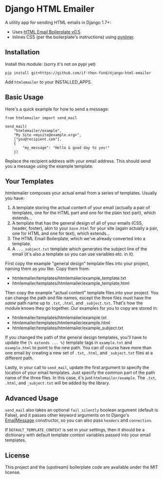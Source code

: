 Django HTML Emailer
===================

A utility app for sending HTML emails in Django 1.7+:

* Uses [HTML Email Boilerplate v0.5](http://htmlemailboilerplate.com/)
* Inlines CSS (per the boilerplate's instructions) using [pynliner](https://pythonhosted.org/pynliner/).

Installation
------------

Install this module: (sorry it's not on pypi yet)

	pip install git+https://github.com/if-then-fund/django-html-emailer

Add `htmlemailer` to your INSTALLED_APPS.

Basic Usage
-----------

Here's a quick example for how to send a message:

	from htmlemailer import send_mail

	send_mail(
		"htmlemailer/example",
		"My Site <mysite@example.org>",
		["you@recipient.com"],
		{
			"my_message": "Hello & good day to you!"
		})

Replace the recipient address with your email address. This should send you a message using the example template.

Your Templates
--------------

htmlemailer composes your actual email from a series of templates. Usually you have:

1. A template storing the actual content of your email (actually a pair of templates, one for the HTML part and one for the plain text part), which extends...
2. A template that has the general design of all of your emails (CSS, header, footer), akin to your `base.html` for your site (again actually a pair, one for HTML and one for text), which extends...
3. The HTML Email Boilerplate, which we've already converted into a template.
4. A `..._subject.txt` template which generates the subject line of the email (it's also a template so you can use variables etc. in it).

First copy the example "general design" template files into your project, naming them as you like. Copy them from:

* htmlemailer/templates/htmlemailer/example_template.txt
* htmlemailer/templates/htmlemailer/example_template.html

Then copy the example "actual content" template files into your project. You can change the path and file names, except the three files must have the *same* path name up to `.txt`, `.html`, and `_subject.txt`. That's how the module knows they go together. Our examples for you to copy are stored in:

* htmlemailer/templates/htmlemailer/example.txt
* htmlemailer/templates/htmlemailer/example.html
* htmlemailer/templates/htmlemailer/example_subject.txt

If you changed the path of the general design templates, you'll have to update the `{% extends ... %}` template tags in `example.txt` and `example.html` to point to the new path. You can of course have more than one email by creating a new set of `.txt`, `.html`, and `_subject.txt` files at a different path.

Lastly, in your call to `send_mail`, update the first argument to specify the location of your email templates. Just specify the common part of the path name of the three files. In this case, it's just `htmlemailer/example`. The `.txt`, `.html`, and `_subject.txt` will be added by the library.

Advanced Usage
--------------

`send_mail` also takes an optional `fail_silently` boolean argument (default is False), and it passes other keyword arguments on to Django's [EmailMessage](https://docs.djangoproject.com/en/1.7/topics/email/#django.core.mail.EmailMessage) constructor, so you can also pass `headers` and `connection`.

If `DEFAULT_TEMPLATE_CONTEXT` is set in your settings, then it should be a dictionary with default template context variables passed into your email templates.

License
-------

This project and the (upstream) boilerplate code are available under the MIT license.
